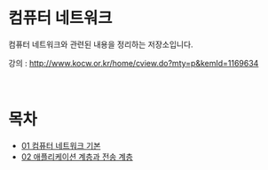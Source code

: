 # 컴퓨터 네트워크
컴퓨터 네트워크와 관련된 내용을 정리하는 저장소입니다.

강의 : http://www.kocw.or.kr/home/cview.do?mty=p&kemId=1169634

<br>

# 목차
- [01 컴퓨터 네트워크 기본](./01%EC%BB%B4%ED%93%A8%ED%84%B0%EB%84%A4%ED%8A%B8%EC%9B%8C%ED%81%AC%EA%B8%B0%EB%B3%B8.md)
- [02 애플리케이션 계층과 전송 계층](./02%EC%95%A0%ED%94%8C%EB%A6%AC%EC%BC%80%EC%9D%B4%EC%85%98%EA%B3%84%EC%B8%B5.md)
